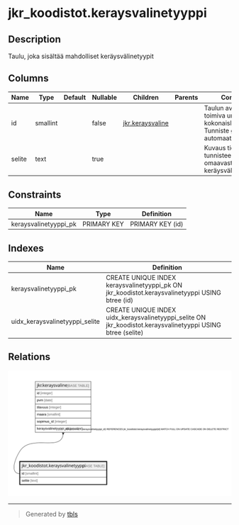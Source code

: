 # jkr_koodistot.keraysvalinetyyppi

## Description

Taulu, joka sisältää mahdolliset keräysvälinetyypit

## Columns

| Name | Type | Default | Nullable | Children | Parents | Comment |
| ---- | ---- | ------- | -------- | -------- | ------- | ------- |
| id | smallint |  | false | [jkr.keraysvaline](jkr.keraysvaline.md) |  | Taulun avaimena toimiva uniikki kokonaislukutunniste. Tunniste generoidaan automaattisesti |
| selite | text |  | true |  |  | Kuvaus tietyn tunnisteen omaavasta keräysvälinetyypistä |

## Constraints

| Name | Type | Definition |
| ---- | ---- | ---------- |
| keraysvalinetyyppi_pk | PRIMARY KEY | PRIMARY KEY (id) |

## Indexes

| Name | Definition |
| ---- | ---------- |
| keraysvalinetyyppi_pk | CREATE UNIQUE INDEX keraysvalinetyyppi_pk ON jkr_koodistot.keraysvalinetyyppi USING btree (id) |
| uidx_keraysvalinetyyppi_selite | CREATE UNIQUE INDEX uidx_keraysvalinetyyppi_selite ON jkr_koodistot.keraysvalinetyyppi USING btree (selite) |

## Relations

![er](jkr_koodistot.keraysvalinetyyppi.svg)

---

> Generated by [tbls](https://github.com/k1LoW/tbls)
